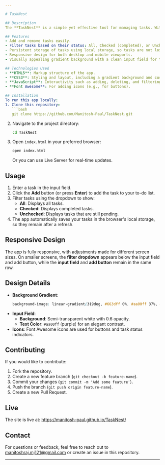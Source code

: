 ```yaml
---

# TaskNest

## Description
The **TaskNest** is a simple yet effective tool for managing tasks. With a sleek design and user-friendly interface, it allows users to add, filter, and organize their daily tasks efficiently. The app provides a minimalistic experience, ensuring that users can focus on what needs to get done.

## Features
- Add and remove tasks easily.
- Filter tasks based on their status: All, Checked (completed), or Unchecked (pending).
- Persistent storage of tasks using local storage, so tasks are not lost when the app is refreshed.
- Responsive design for both desktop and mobile viewports.
- Visually appealing gradient background with a clean input field for task entry.

## Technologies Used
- **HTML5**: Markup structure of the app.
- **CSS3**: Styling and layout, including a gradient background and custom input field design.
- **JavaScript**: Interactivity such as adding, deleting, and filtering tasks, and local storage management.
- **Font Awesome**: For adding icons (e.g., for buttons).

## Installation
To run this app locally:
1. Clone this repository:
   ```bash
   git clone https://github.com/Manitosh-Paul/TaskNest.git
   ```
2. Navigate to the project directory:
   ```bash
   cd TaskNest
   ```
3. Open `index.html` in your preferred browser:
   ```bash
   open index.html
   ```
   Or you can use Live Server for real-time updates.

## Usage
1. Enter a task in the input field.
2. Click the **Add** button (or press **Enter**) to add the task to your to-do list.
3. Filter tasks using the dropdown to show:
   - **All**: Displays all tasks.
   - **Checked**: Displays completed tasks.
   - **Unchecked**: Displays tasks that are still pending.
4. The app automatically saves your tasks in the browser's local storage, so they remain after a refresh.

## Responsive Design
The app is fully responsive, with adjustments made for different screen sizes. On smaller screens, the **filter dropdown** appears below the input field and add button, while the **input field** and **add button** remain in the same row.

## Design Details
- **Background Gradient**: 
  ```css
  background-image: linear-gradient(319deg, #663dff 0%, #aa00ff 37%, #cc4499 100%);
  ```
- **Input Field**:
  - **Background**: Semi-transparent white with 0.6 opacity.
  - **Text Color**: `#aa00ff` (purple) for an elegant contrast.
- **Icons**: Font Awesome icons are used for buttons and task status indicators.

## Contributing
If you would like to contribute:
1. Fork the repository.
2. Create a new feature branch (`git checkout -b feature-name`).
3. Commit your changes (`git commit -m 'Add some feature'`).
4. Push the branch (`git push origin feature-name`).
5. Create a new Pull Request.

## Live
The site is live at: https://manitosh-paul.github.io/TaskNest/

## Contact
For questions or feedback, feel free to reach out to manitoshraj.mj121@gmail.com or create an issue in this repository.

---
```

